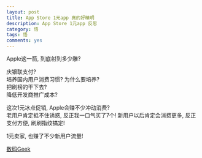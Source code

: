 ```yaml
---
layout: post
title: App Store 1元app 真的好精明
description: App Store 1元app 反思
category: 悟
tags: 悟
comments: yes
---
```


Apple这一箭, 到底射到多少雕?

庆银联支付?  
培养国内用户消费习惯? 为什么要培养?  
把刷榜的干下去?  
降低开发商推广成本?  

这次1元冰点促销, Apple会赚不少冲动消费?  
老用户肯定抵不住诱惑, 反正我一口气买了7个! 新用户以后肯定会消费更多, 反正支付方便, 刷刷指纹搞定!  

1元卖家, 也赚了不少新用户流量!

[数码Geek](weixin://profile/gh_85050cad88b5)

